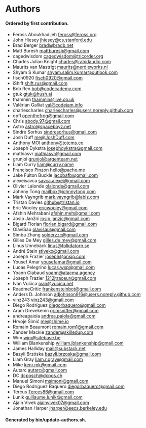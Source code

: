 # Authors

#### Ordered by first contribution.

- Feross Aboukhadijeh <feross@feross.org>
- John Hiesey <jhiesey@cs.stanford.edu>
- Brad Berger <brad@bradb.net>
- Matt Buresh <mattburesh@gmail.com>
- cagedwisdom <cagedwisdom@tricorder.org>
- Charles Julian Knight <charles@rabidaudio.com>
- Maurits van Mastrigt <maurits@nerdieworks.nl>
- Shyam S Kumar <shyam.salim.kumar@outlook.com>
- fisch0920 <fisch0920@gmail.com>
- iShift <shift.rus@gmail.com>
- Bob Ren <bob@codecademy.com>
- gtuk <gtuk@hush.ai>
- thammin <thammin@live.co.uk>
- Valérian Galliat <val@codejam.info>
- charlescharles <charlescharles@users.noreply.github.com>
- opfl <openthefrog@gmail.com>
- Chris <abody.97@gmail.com>
- Astro <astro@spaceboyz.net>
- Sindre Sorhus <sindresorhus@gmail.com>
- Josh Duff <me@JoshDuff.com>
- Anthony MOI <anthony@totems.co>
- Joseph Dykstra <josephdykstra@gmail.com>
- mathiasvr <mathiasvr@gmail.com>
- grunjol <grunjol@argenteam.net>
- Liam Curry <liam@curry.name>
- Francisco Pinzon <hello@pacho.me>
- Jake Fulton Buckle <jacobafb@gmail.com>
- alexeisavca <savca.alexei@gmail.com>
- Olivier Lalonde <olalonde@gmail.com>
- Johnny Tong <mailbox@johnnytong.com>
- Mark Vayngrib <mark.vayngrib@lablz.com>
- Tristan Davies <github@tristan.io>
- Eric Wooley <ericwooley@gmail.com>
- Afshin Mehrabani <afshin.meh@gmail.com>
- Josip Janžić <josip.janzic@gmail.com>
- Bigard Florian <florian.bigard@gmail.com>
- OlaviSau <olavisau@gmail.com>
- Simba Zhang <solderzzc@gmail.com>
- Gilles De Mey <gilles.de.mey@gmail.com>
- Linus Unnebäck <linus@folkdatorn.se>
- André Stein <stivekx@gmail.com>
- Joseph Frazier <joseph@onsip.com>
- Yousef Amar <yousefamar@gmail.com>
- Lucas Pelegrino <lucas.wxp@gmail.com>
- Yoann Ciabaud <yoann@atacma.agency>
- Joseph Frazier <1212jtraceur@gmail.com>
- Ivan Vučica <ivan@vucica.net>
- ReadmeCritic <frankensteinbot@gmail.com>
- Anders D. Johnson <adjohnson916@users.noreply.github.com>
- vinz243 <vinz243@gmail.com>
- Diego Rodríguez <diegorbaquero@gmail.com>
- Aram Drevekenin <grimsniffer@gmail.com>
- andreapaiola <andrea.paiola@gmail.com>
- Hrvoje Šimić <me@shime.io>
- Romain Beaumont <romain.rom1@gmail.com>
- Zander Mackie <zander@skilledup.com>
- Wim <wim@sitebase.be>
- William Blankenship <william.jblankenship@gmail.com>
- James Halliday <mail@substack.net>
- Bazyli Brzóska <bazyli.brzoska@gmail.com>
- Liam Gray <liam.r.gray@gmail.com>
- Mike <kenr.mk@gmail.com>
- Autarc <autarc@gmail.com>
- DC <dcposch@dcpos.ch>
- Manuel Simoni <msimoni@gmail.com>
- Diego Rodríguez Baquero <diegorbaquero@gmail.com>
- Tercus <Terces86@gmail.com>
- Lunik <guillaume.lunik@gmail.com>
- Ajain Vivek <ajainvivek07@gmail.com>
- Jonathan Harper <jharper@eecs.berkeley.edu>

#### Generated by bin/update-authors.sh.
